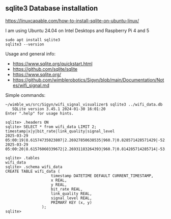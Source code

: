 ## sqlite3 Database installation

https://linuxcapable.com/how-to-install-sqlite-on-ubuntu-linux/

I am using Ubuntu 24.04 on Intel Desktops and Raspberry Pi 4 and 5
```
sudo apt install sqlite3
sqlite3 --version
```

Usage and general info:
- https://www.sqlite.org/quickstart.html
- https://github.com/sqlite/sqlite
- https://www.sqlite.org/
- https://github.com/wimblerobotics/Sigyn/blob/main/Documentation/Notes/wifi_signal.md

Simple commands:
```
~/wimble_ws/src/Sigyn/wifi_signal_visualizer$ sqlite3 ../wifi_data.db
   SQLite version 3.45.1 2024-01-30 16:01:20
Enter ".help" for usage hints.

sqlite> .headers ON
sqlite> SELECT * from wifi_data LIMIT 2;
timestamp|x|y|bit_rate|link_quality|signal_level
2025-03-29 05:00:19|8.61574735023807|2.26927850638535|960.7|0.828571428571429|-52.0
2025-03-29 05:00:20|8.61576060339672|2.26931183264393|960.7|0.814285714285714|-53.0

sqlite> .tables
wifi_data
sqlite> .schema wifi_data
CREATE TABLE wifi_data (
                    timestamp DATETIME DEFAULT CURRENT_TIMESTAMP,
                    x REAL,
                    y REAL,
                    bit_rate REAL,
                    link_quality REAL,
                    signal_level REAL,
                    PRIMARY KEY (x, y)
                );
sqlite> 
```
